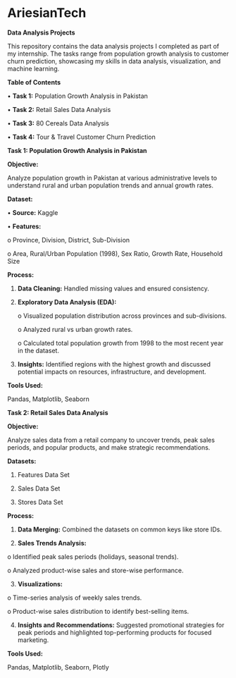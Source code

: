 # AriesianTech 

**Data Analysis Projects**

This repository contains the data analysis projects I completed as part of my internship. The tasks range from population growth analysis to customer churn prediction, showcasing my skills in data analysis, visualization, and machine learning.


**Table of Contents**

   •        **Task 1:** Population Growth Analysis in Pakistan

   •	    **Task 2:** Retail Sales Data Analysis

   •	    **Task 3:** 80 Cereals Data Analysis

   •	    **Task 4:** Tour & Travel Customer Churn Prediction

   

**Task 1: Population Growth Analysis in Pakistan**


**Objective:**

Analyze population growth in Pakistan at various administrative levels to understand rural and urban population trends and annual growth rates.

**Dataset:**

•	**Source:** Kaggle

•	**Features:**

o	Province, Division, District, Sub-Division
     
o	Area, Rural/Urban Population (1998), Sex Ratio, Growth Rate, Household Size
     
**Process:**

1.	**Data Cleaning:** Handled missing values and ensured consistency.
	
2.	**Exploratory Data Analysis (EDA):**
   
     o	Visualized population distribution across provinces and sub-divisions.
  	
     o	Analyzed rural vs urban growth rates.
  	
     o	Calculated total population growth from 1998 to the most recent year in the dataset.
  	
3.	**Insights:** Identified regions with the highest growth and discussed potential impacts on resources, infrastructure, and development.
   
**Tools Used:**

Pandas, Matplotlib, Seaborn



**Task 2: Retail Sales Data Analysis**


**Objective:**

Analyze sales data from a retail company to uncover trends, peak sales periods, and popular products, and make strategic recommendations.


**Datasets:**


1.	Features Data Set
	
2.	Sales Data Set
	
3.	Stores Data Set

**Process:**

1.	**Data Merging:** Combined the datasets on common keys like store IDs.
    
2.	**Sales Trends Analysis:**
   
o	Identified peak sales periods (holidays, seasonal trends).

o	Analyzed product-wise sales and store-wise performance.

3.	**Visualizations:**
   
o	Time-series analysis of weekly sales trends.

o	Product-wise sales distribution to identify best-selling items.

4.	**Insights and Recommendations:** Suggested promotional strategies for peak periods and highlighted top-performing products for focused marketing.
   
**Tools Used:**

Pandas, Matplotlib, Seaborn, Plotly




